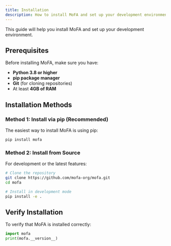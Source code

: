 ```yaml
---
title: Installation
description: How to install MoFA and set up your development environment
---
```



This guide will help you install MoFA and set up your development environment.

## Prerequisites

Before installing MoFA, make sure you have:

- **Python 3.8 or higher**
- **pip package manager**
- **Git** (for cloning repositories)
- At least **4GB of RAM**

## Installation Methods

### Method 1: Install via pip (Recommended)

The easiest way to install MoFA is using pip:

```bash
pip install mofa
```

### Method 2: Install from Source

For development or the latest features:

```bash
# Clone the repository
git clone https://github.com/mofa-org/mofa.git
cd mofa

# Install in development mode
pip install -e .
```

## Verify Installation

To verify that MoFA is installed correctly:

```python
import mofa
print(mofa.__version__)
```
